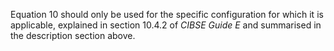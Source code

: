 Equation 10 should only be used for the specific
configuration for which it is applicable, explained
in section 10.4.2 of _CIBSE Guide E_ and summarised
in the description section above.